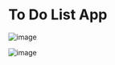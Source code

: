 # To Do List App

![image](https://user-images.githubusercontent.com/43038221/174338645-0823ead2-781c-4bd3-b530-08a9e627116f.png)

![image](https://user-images.githubusercontent.com/43038221/174338924-d11b2f38-ccef-4882-9f7b-4e1b06bccea8.png)

